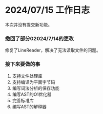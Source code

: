 # 2024/07/15 工作日志

本次并没有提交新功能。

### 撤回了部分02024/7/14的更改

修复了LineReader，解决了无法读取文件的问题。

### 接下来要做的事

1. 支持文件处理库
2. 支持编译为平面字节码
3. 编写词法分析的保存功能
4. 编写AST的O1优化器
5. 完善标准库
6. 编写AST的解释器